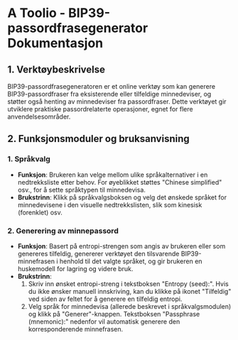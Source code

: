 # A Toolio - BIP39-passordfrasegenerator Dokumentasjon

## 1. Verktøybeskrivelse

BIP39-passordfrasegeneratoren er et online verktøy som kan generere BIP39-passordfraser fra eksisterende eller tilfeldige minnedeviser, og støtter også henting av minnedeviser fra passordfraser. Dette verktøyet gir utviklere praktiske passordrelaterte operasjoner, egnet for flere anvendelsesområder.

## 2. Funksjonsmoduler og bruksanvisning

### 1. **Språkvalg**
   * **Funksjon**: Brukeren kan velge mellom ulike språkalternativer i en nedtrekksliste etter behov. For øyeblikket støttes "Chinese simplified" osv., for å sette språktypen til minnedevisa.
   * **Brukstrinn**: Klikk på språkvalgsboksen og velg det ønskede språket for minnedevisene i den visuelle nedtrekkslisten, slik som kinesisk (forenklet) osv.

### 2. **Generering av minnepassord**
   * **Funksjon**: Basert på entropi-strengen som angis av brukeren eller som genereres tilfeldig, genererer verktøyet den tilsvarende BIP39-minnefrasen i henhold til det valgte språket, og gir brukeren en huskemodell for lagring og videre bruk.
   * **Brukstrinn**:
     1. Skriv inn ønsket entropi-streng i tekstboksen "Entropy (seed):". Hvis du ikke ønsker manuell innskriving, kan du klikke på ikonet "Tilfeldig" ved siden av feltet for å generere en tilfeldig entropi.
     2. Velg språk for minnedevisa (allerede beskrevet i språkvalgsmodulen) og klikk på "Generer"-knappen. Tekstboksen "Passphrase (mnemonic):" nedenfor vil automatisk generere den korresponderende minnefrasen.